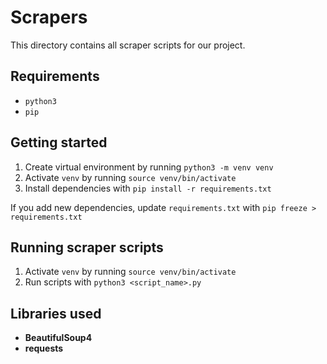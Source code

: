 # Scrapers

This directory contains all scraper scripts for our project.

## Requirements

- `python3`
- `pip`

## Getting started

1. Create virtual environment by running `python3 -m venv venv`
2. Activate `venv` by running `source venv/bin/activate`
3. Install dependencies with `pip install -r requirements.txt`

If you add new dependencies, update `requirements.txt` with `pip freeze > requirements.txt`

## Running scraper scripts

1. Activate `venv` by running `source venv/bin/activate`
2. Run scripts with `python3 <script_name>.py`

## Libraries used

- **BeautifulSoup4**
- **requests**
